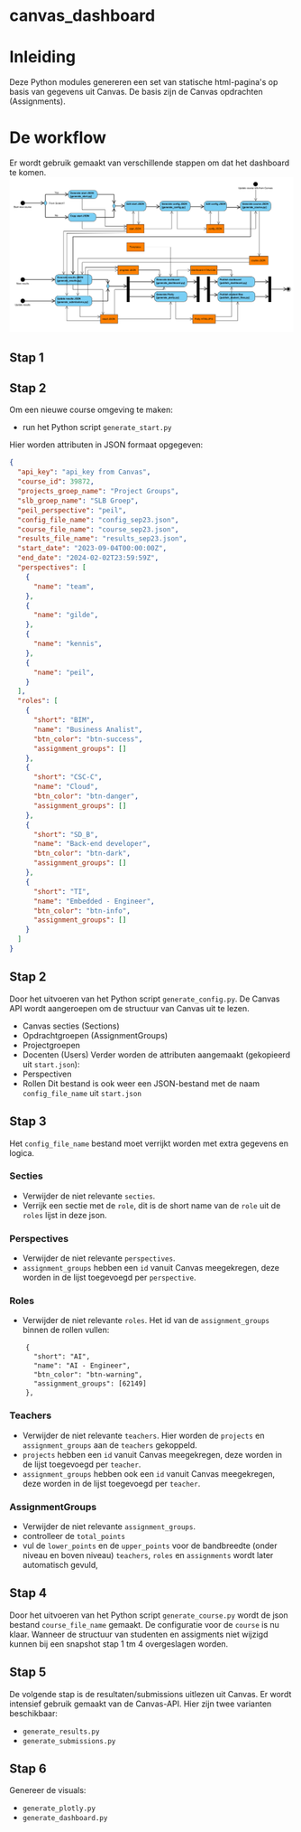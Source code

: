 # canvas_dashboard
# Inleiding
Deze Python modules genereren een set van statische html-pagina's op basis van gegevens uit Canvas. De basis zijn de Canvas opdrachten (Assignments).
# De workflow
Er wordt gebruik gemaakt van verschillende stappen om dat het dashboard te komen.
![Activity Diagram](dashboard.png)
## Stap 1
## Stap 2
Om een nieuwe course omgeving te maken:
- run het Python script `generate_start.py`

Hier worden attributen in JSON formaat opgegeven:
```json 
{
  "api_key": "api_key from Canvas",
  "course_id": 39872,
  "projects_groep_name": "Project Groups",
  "slb_groep_name": "SLB Groep",
  "peil_perspective": "peil",
  "config_file_name": "config_sep23.json",
  "course_file_name": "course_sep23.json",
  "results_file_name": "results_sep23.json",
  "start_date": "2023-09-04T00:00:00Z",
  "end_date": "2024-02-02T23:59:59Z",
  "perspectives": [
    {
      "name": "team",
    },
    {
      "name": "gilde",
    },
    {
      "name": "kennis",
    },
    {
      "name": "peil",
    }
  ],
  "roles": [
    {
      "short": "BIM",
      "name": "Business Analist",
      "btn_color": "btn-success",
      "assignment_groups": []
    },
    {
      "short": "CSC-C",
      "name": "Cloud",
      "btn_color": "btn-danger",
      "assignment_groups": []
    },
    {
      "short": "SD_B",
      "name": "Back-end developer",
      "btn_color": "btn-dark",
      "assignment_groups": []
    },
    {
      "short": "TI",
      "name": "Embedded - Engineer",
      "btn_color": "btn-info",
      "assignment_groups": []
    }
  ]
}
```
## Stap 2
Door het uitvoeren van het Python script `generate_config.py`. De Canvas API wordt aangeroepen om de structuur van Canvas uit te lezen.
- Canvas secties (Sections)
- Opdrachtgroepen (AssignmentGroups)
- Projectgroepen 
- Docenten (Users)
Verder worden de attributen aangemaakt (gekopieerd uit `start.json`):
- Perspectiven
- Rollen
Dit bestand is ook weer een JSON-bestand met de naam `config_file_name` uit `start.json`
## Stap 3
Het `config_file_name` bestand moet verrijkt worden met extra gegevens en logica.
### Secties
- Verwijder de niet relevante `secties`.
- Verrijk een sectie met de `role`, dit is de short name van de `role` uit de `roles` lijst in deze json.
### Perspectives
- Verwijder de niet relevante `perspectives`.
- `assignment_groups` hebben een `id` vanuit Canvas meegekregen, deze worden in de lijst toegevoegd per `perspective`.
### Roles
- Verwijder de niet relevante `roles`.
Het id van de `assignment_groups` binnen de rollen vullen:
```
    {
      "short": "AI",
      "name": "AI - Engineer",
      "btn_color": "btn-warning",
      "assignment_groups": [62149]
    },
```
### Teachers
- Verwijder de niet relevante `teachers`.
Hier worden de `projects` en `assignment_groups` aan de `teachers` gekoppeld. 
- `projects` hebben een `id` vanuit Canvas meegekregen, deze worden in de lijst toegevoegd per `teacher`.
- `assignment_groups` hebben ook een `id` vanuit Canvas meegekregen, deze worden in de lijst toegevoegd per `teacher`.
### AssignmentGroups
- Verwijder de niet relevante `assignment_groups`.
- controlleer de `total_points`
- vul de `lower_points` en de `upper_points` voor de bandbreedte (onder niveau en boven niveau)
  `teachers`, `roles` en `assignments` wordt later automatisch gevuld, 
## Stap 4
Door het uitvoeren van het Python script `generate_course.py` wordt de json bestand `course_file_name` gemaakt. De configuratie voor de `course` is nu klaar. Wanneer de structuur van studenten en assigments niet wijzigd kunnen bij een snapshot stap 1 tm 4 overgeslagen worden.
## Stap 5
De volgende stap is de resultaten/submissions uitlezen uit Canvas. Er wordt intensief gebruik gemaakt van de Canvas-API. Hier zijn twee varianten beschikbaar:
- `generate_results.py`
- `generate_submissions.py`
## Stap 6
Genereer de visuals:
- `generate_plotly.py`
- `generate_dashboard.py`
